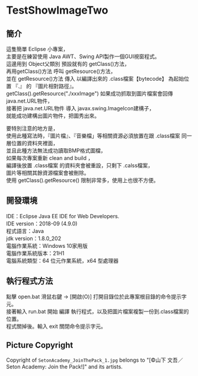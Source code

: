 # TestShowImageTwo

## 簡介
這隻簡單 Eclipse 小專案，  
主要是在練習使用 Java AWT、Swing API製作一個GUI視窗程式。  
這邊用到 Object父類別 預設就有的 getClass()方法，  
再用getClass()方法 呼叫 getResource()方法，  
並在 getResource()方法 傳入 以編譯出來的 .class檔案【bytecode】 為起始位置 『.』 的 『圖片相對路徑』。  
getClass().getResource("./xxxImage") 如果成功抓取到圖片檔案會回傳 java.net.URL物件，  
接著把 java.net.URL物件 導入 javax.swing.ImageIcon建構子，  
就能成功建構出圖片物件，把圖秀出來。  

要特別注意的地方是，  
使用此種寫法時，『圖片檔』、『音樂檔」等相關資源必須放置在跟 .class檔案 同一層位置的資料夾裡面，  
並且此種方法無法成功讀取BMP格式圖檔，  
如果每次專案重新 clean and build ，  
編譯後放置 .class檔案 的資料夾會被重設，只剩下 .calss檔案，  
圖片等相關其餘資源檔案會被刪除。  
使用 getClass().getResource() 限制非常多，使用上也很不方便。  

## 開發環境
IDE：Eclipse Java EE IDE for Web Developers.  
IDE version：2018-09 (4.9.0)  
程式語言：Java  
jdk version：1.8.0_202  
電腦作業系統：Windows 10家用版  
電腦作業系統版本：21H1  
電腦系統類型：64 位元作業系統，x64 型處理器  

## 執行程式方法  
點擊 open.bat 滑鼠右鍵 -> [開啟(O)] 打開目錄位於此專案根目錄的命令提示字元。  
接著輸入 run.bat 開始 編譯 執行程式，以及把圖片檔案複製一份到.class檔案的位置。  
程式關掉後。輸入 exit 關閉命令提示字元。  

## Picture Copyright

Copyright of `SetonAcademy_JoinThePack_1.jpg` belongs to "[©山下 文吾／Seton Academy: Join the Pack!]" and its artists.
